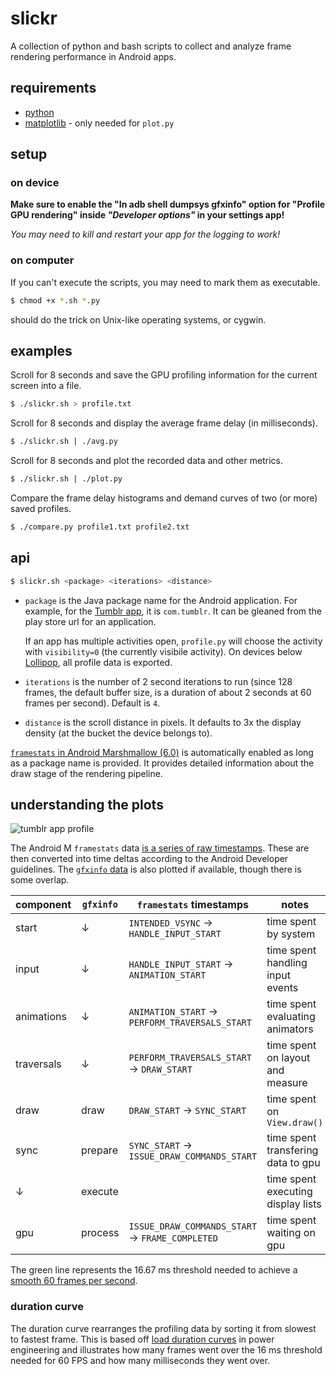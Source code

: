 slickr
======

A collection of python and bash scripts to collect and analyze frame rendering performance in Android apps.

## requirements

* [python](https://www.python.org/)
* [matplotlib](http://matplotlib.org/) - only needed for `plot.py`

## setup

### on device

**Make sure to enable the "In adb shell dumpsys gfxinfo" option for "Profile GPU rendering" inside _"Developer options"_ in your settings app!**

_You may need to kill and restart your app for the logging to work!_

### on computer

If you can't execute the scripts, you may need to mark them as executable.

```bash
$ chmod +x *.sh *.py
```

should do the trick on Unix-like operating systems, or cygwin.

## examples

Scroll for 8 seconds and save the GPU profiling information for the current screen into a file.

```bash
$ ./slickr.sh > profile.txt
```

Scroll for 8 seconds and display the average frame delay (in milliseconds).

```bash
$ ./slickr.sh | ./avg.py
```

Scroll for 8 seconds and plot the recorded data and other metrics.

```bash
$ ./slickr.sh | ./plot.py
```

Compare the frame delay histograms and demand curves of two (or more) saved profiles.

```bash
$ ./compare.py profile1.txt profile2.txt
```

## api

```bash
$ slickr.sh <package> <iterations> <distance>
```

* `package` is the Java package name for the Android application. For example, for the [Tumblr app](https://play.google.com/store/apps/details?id=com.tumblr), it is `com.tumblr`. It can be gleaned from the play store url for an application.

    If an app has multiple activities open, `profile.py` will choose the activity with `visibility=0` (the currently visibile activity). On devices below [Lollipop](https://developer.android.com/about/versions/lollipop.html), all profile data is exported.

* `iterations` is the number of 2 second iterations to run (since 128 frames, the default buffer size, is a duration of about 2 seconds at 60 frames per second). Default is `4`.

* `distance` is the scroll distance in pixels. It defaults to 3x the display density (at the bucket the device belongs to).

[`framestats` in Android Marshmallow (6.0)](http://developer.android.com/preview/testing/performance.html#timing-info) is automatically enabled as long as a package name is provided. It provides detailed information about the draw stage of the rendering pipeline.

## understanding the plots

![tumblr app profile](/../example/com.tumblr.png?raw=true)

The Android M `framestats` data [is a series of raw timestamps](http://developer.android.com/preview/testing/performance.html#fs-data-format). These are then converted into time deltas according to the Android Developer guidelines. The [`gfxinfo` data](https://io2015codelabs.appspot.com/codelabs/android-performance-profile-gpu-rendering#5) is also plotted if available, though there is some overlap.

| component  | `gfxinfo` | `framestats` timestamps                              | notes                              |
| ---------- | --------- | ---------------------------------------------------- | ---------------------------------- |
| start      | &darr;    | `INTENDED_VSYNC` &rarr; `HANDLE_INPUT_START`         | time spent by system               |
| input      | &darr;    | `HANDLE_INPUT_START` &rarr; `ANIMATION_START`        | time spent handling input events   |
| animations | &darr;    | `ANIMATION_START` &rarr; `PERFORM_TRAVERSALS_START` | time spent evaluating animators    |
| traversals | &darr;    | `PERFORM_TRAVERSALS_START` &rarr; `DRAW_START`       | time spent on layout and measure   |
| draw       | draw      | `DRAW_START` &rarr; `SYNC_START`                     | time spent on `View.draw()`        |
| sync       | prepare   | `SYNC_START` &rarr; `ISSUE_DRAW_COMMANDS_START`      | time spent transfering data to gpu |
| &darr;     | execute   |                                                      | time spent executing display lists |
| gpu        | process   | `ISSUE_DRAW_COMMANDS_START` &rarr; `FRAME_COMPLETED` | time spent waiting on gpu          |

The green line represents the 16.67 ms threshold needed to achieve a [smooth 60 frames per second](https://www.youtube.com/watch?v=CaMTIgxCSqU).

### duration curve

The duration curve rearranges the profiling data by sorting it from slowest to fastest frame. This is based off [load duration curves](https://en.wikipedia.org/wiki/Load_duration_curve) in power engineering and illustrates how many frames went over the 16 ms threshold needed for 60 FPS and how many milliseconds they went over.
